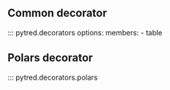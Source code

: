 ## Common decorator
::: pytred.decorators
    options:
      members:
        - table

## Polars decorator
::: pytred.decorators.polars
